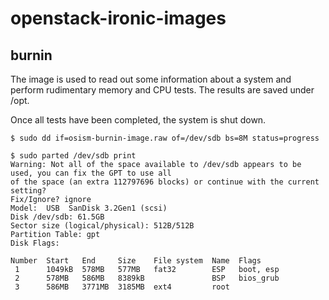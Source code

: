 # openstack-ironic-images

## burnin

The image is used to read out some information about a system and perform
rudimentary memory and CPU tests. The results are saved under /opt.

Once all tests have been completed, the system is shut down.

```
$ sudo dd if=osism-burnin-image.raw of=/dev/sdb bs=8M status=progress
```

```
$ sudo parted /dev/sdb print
Warning: Not all of the space available to /dev/sdb appears to be used, you can fix the GPT to use all
of the space (an extra 112797696 blocks) or continue with the current setting?
Fix/Ignore? ignore
Model:  USB  SanDisk 3.2Gen1 (scsi)
Disk /dev/sdb: 61.5GB
Sector size (logical/physical): 512B/512B
Partition Table: gpt
Disk Flags:

Number  Start   End     Size    File system  Name  Flags
 1      1049kB  578MB   577MB   fat32        ESP   boot, esp
 2      578MB   586MB   8389kB               BSP   bios_grub
 3      586MB   3771MB  3185MB  ext4         root
```
